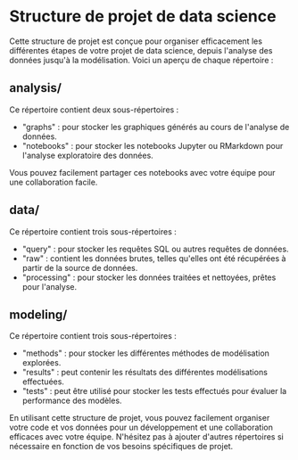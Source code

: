# Structure de projet de data science 

Cette structure de projet est conçue pour organiser efficacement les différentes étapes de votre projet de data science, depuis l'analyse des données jusqu'à la modélisation. Voici un aperçu de chaque répertoire :

## analysis/

Ce répertoire contient deux sous-répertoires :

- "graphs" : pour stocker les graphiques générés au cours de l'analyse de données.
- "notebooks" : pour stocker les notebooks Jupyter ou RMarkdown pour l'analyse exploratoire des données.

Vous pouvez facilement partager ces notebooks avec votre équipe pour une collaboration facile.

## data/

Ce répertoire contient trois sous-répertoires :

- "query" : pour stocker les requêtes SQL ou autres requêtes de données.
- "raw" : contient les données brutes, telles qu'elles ont été récupérées à partir de la source de données.
- "processing" : pour stocker les données traitées et nettoyées, prêtes pour l'analyse.

## modeling/

Ce répertoire contient trois sous-répertoires :

- "methods" : pour stocker les différentes méthodes de modélisation explorées.
- "results" : peut contenir les résultats des différentes modélisations effectuées.
- "tests" : peut être utilisé pour stocker les tests effectués pour évaluer la performance des modèles.

En utilisant cette structure de projet, vous pouvez facilement organiser votre code et vos données pour un développement et une collaboration efficaces avec votre équipe. N'hésitez pas à ajouter d'autres répertoires si nécessaire en fonction de vos besoins spécifiques de projet.

